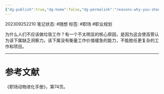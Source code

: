 ```yaml
---
{"dg-publish":true,"dg-home":false,"dg-permalink":"reasons-why-you-should-not-do-garbage-work","permalink":"/reasons-why-you-should-not-do-garbage-work/","dgPassFrontmatter":true}
---
```


202309252210
笔记状态: #随想
标签: #职场 #职业规划 

为什么人们不应该做垃圾工作？有一个不太明显的核心原因，是因为这会使高管认为该下属缺乏洞察力。该下属没有衡量工作价值缓急的能力，不能胜任更复杂的工作和项目。

---
# 参考文献

《职场动物进化手册》，第74页。